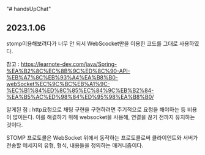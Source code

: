 "# handsUpChat" 
## 2023.1.06

stomp이용해보려다가 너무 안 되서 WebScocket만을 이용한 코드를 그대로 사용하였다.

참고 : https://learnote-dev.com/java/Spring-%EA%B2%8C%EC%8B%9C%ED%8C%90-API-%EB%A7%8C%EB%93%A4%EA%B8%B0-webSocket%EC%9C%BC%EB%A1%9C-%EC%B1%84%ED%8C%85%EC%84%9C%EB%B2%84-%EA%B5%AC%ED%98%84%ED%95%98%EA%B8%B0/

알게된 점 : http요청으로 채팅 구현을 구현하려면 주기적으로 요청을 해야하는 등 비용이 많이든다. 이를 해결하기 위해 websocket을 사용해, 연결을 끊기 전까지 유지하는 것이다.

STOMP 프로토콜은 WebSocket 위에서 동작하는 프로토콜로써 클라이언트와 서버가 전송할 메세지의 유형, 형식, 내용들을 정의하는 매커니즘이다.
